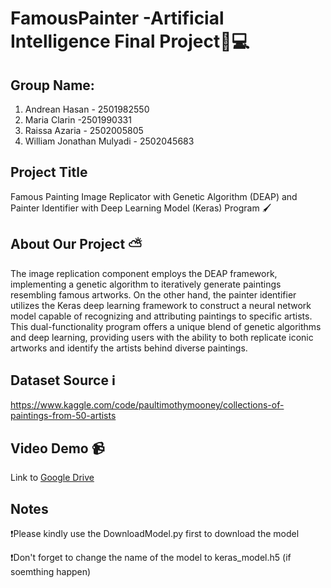 # FamousPainter -Artificial Intelligence Final Project🧠💻


## Group Name:
1. Andrean Hasan - 2501982550
2. Maria Clarin -2501990331
3. Raissa Azaria - 2502005805
4. William Jonathan Mulyadi - 2502045683

## Project Title
Famous Painting Image Replicator with Genetic Algorithm (DEAP)  and Painter Identifier with Deep Learning Model (Keras) Program 🖌️

## About Our Project ⛅

The image replication component employs the DEAP framework, implementing a genetic algorithm to iteratively generate paintings resembling famous artworks. On the other hand, the painter identifier utilizes the Keras deep learning framework to construct a neural network model capable of recognizing and attributing paintings to specific artists. This dual-functionality program offers a unique blend of genetic algorithms and deep learning, providing users with the ability to both replicate iconic artworks and identify the artists behind diverse paintings.

## Dataset Source ℹ️
https://www.kaggle.com/code/paultimothymooney/collections-of-paintings-from-50-artists
## Video Demo 📹
Link to [Google Drive](https://drive.google.com/file/d/1ODouZHuYMgsG8821yfGF8lbg3xq737Zw/view?usp=sharing)

## Notes 
❗Please kindly use the DownloadModel.py first to download the model

❗Don't forget to change the name of the model to keras_model.h5 (if soemthing happen)
